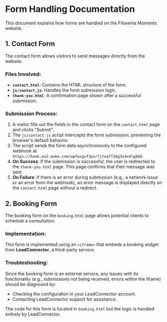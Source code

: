 # Form Handling Documentation

This document explains how forms are handled on the Filoxenia Moments website.

## 1. Contact Form

The contact form allows visitors to send messages directly from the website.

### Files Involved:
- **`contact.html`**: Contains the HTML structure of the form.
- **`js/contact.js`**: Handles the form submission logic.
- **`thank-you.html`**: A confirmation page shown after a successful submission.

### Submission Process:

1.  A visitor fills out the fields in the contact form on the `contact.html` page and clicks "Submit".
2.  The `js/contact.js` script intercepts the form submission, preventing the browser's default behavior.
3.  The script sends the form data asynchronously to the configured webhook at `https://hook.eu2.make.com/wpfwzgvf3psr7jtoa7f26g3x4x4lg8dd`.
4.  **On Success**: If the submission is successful, the user is redirected to the `thank-you.html` page. This page confirms that their message was sent.
5.  **On Failure**: If there is an error during submission (e.g., a network issue or an error from the webhook), an error message is displayed directly on the `contact.html` page without a redirect.

## 2. Booking Form

The booking form on the `booking.html` page allows potential clients to schedule a consultation.

### Implementation:

This form is implemented using an `<iframe>` that embeds a booking widget from **LeadConnector**, a third-party service.

### Troubleshooting:

Since the booking form is an external service, any issues with its functionality (e.g., submissions not being received, errors within the iframe) should be diagnosed by:

- Checking the configuration in your LeadConnector account.
- Contacting LeadConnector support for assistance.

The code for this form is located in `booking.html` but the logic is handled entirely by LeadConnector. 